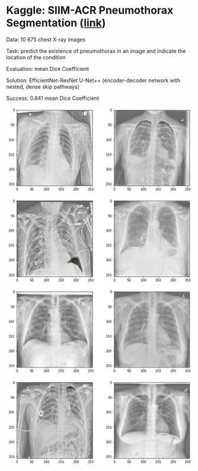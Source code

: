 # Kaggle: SIIM-ACR Pneumothorax Segmentation ([link](https://www.kaggle.com/c/siim-acr-pneumothorax-segmentation))

Data: 10 675 chest X-ray images

Task: predict the existence of pneumothorax in an image and indicate the location of the condition

Evaluation: mean Dice Coefficient

Solution: EfficientNet-ResNet U-Net++ (encoder-decoder network with nested, dense skip pathways)

Success: 0.841 mean Dice Coefficient

![](predictions.png)
